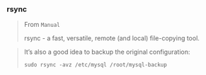 ### rsync

> From `Manual`
> 
> rsync - a fast, versatile, remote (and local) file-copying tool.

> It’s also a good idea to backup the original configuration:
>
> ```sudo rsync -avz /etc/mysql /root/mysql-backup```
